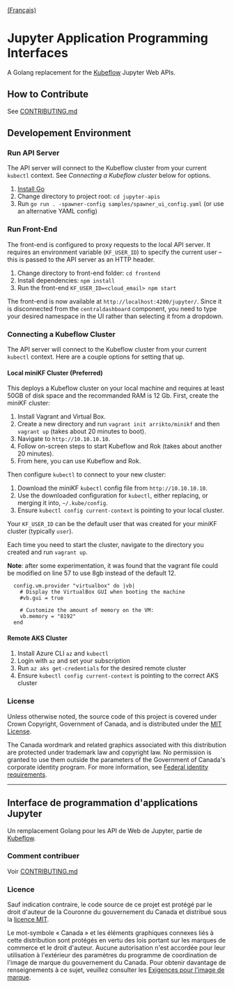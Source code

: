[(Français)](#interface-de-programmation-dapplications-jupyter)

# Jupyter Application Programming Interfaces

A Golang replacement for the [Kubeflow][] Jupyter Web APIs.

## How to Contribute

See [CONTRIBUTING.md](CONTRIBUTING.md)

## Developement Environment

### Run API Server

The API server will connect to the Kubeflow cluster from your current `kubectl`
context. See _Connecting a Kubeflow cluster_ below for options.

1. [Install Go][]
2. Change directory to project root: `cd jupyter-apis`
3. Run `go run . -spawner-config samples/spawner_ui_config.yaml` (or use an
   alternative YAML config)

### Run Front-End

The front-end is configured to proxy requests to the local API server. It
requires an environment variable (`KF_USER_ID`) to specify the current user –
this is passed to the API server as an HTTP header.

1. Change directory to front-end folder: `cd frontend`
2. Install dependencies: `npm install`
3. Run the front-end `KF_USER_ID=<cloud_email> npm start`

The front-end is now available at `http://localhost:4200/jupyter/`. Since it is
disconnected from the `centraldashboard` component, you need to type your
desired namespace in the UI rather than selecting it from a dropdown.

### Connecting a Kubeflow Cluster

The API server will connect to the Kubeflow cluster from your current `kubectl`
context. Here are a couple options for setting that up.

#### Local miniKF Cluster (Preferred)

This deploys a Kubeflow cluster on your local machine and requires at least 50GB
of disk space and the recommanded RAM is 12 Gb. First, create the miniKF cluster:

1. Install Vagrant and Virtual Box.
2. Create a new directory and run `vagrant init arrikto/minikf` and then
   `vagrant up` (takes about 20 minutes to boot).
3. Navigate to `http://10.10.10.10`.
4. Follow on-screen steps to start Kubeflow and Rok (takes about another 20
   minutes).
5. From here, you can use Kubeflow and Rok.

Then configure `kubectl` to connect to your new cluster:

1. Download the miniKF `kubectl` config file from `http://10.10.10.10`.
2. Use the downloaded configuration for `kubectl`, either replacing, or merging
   it into, `~/.kube/config`.
3. Ensure `kubectl config current-context` is pointing to your local cluster.

Your `KF_USER_ID` can be the default user that was created for your miniKF
cluster (typically `user`).

Each time you need to start the cluster, navigate to the directory you created
and run `vagrant up`.

**Note**: after some experimentation, it was found that the vagrant file could be modified on line 57 to use 8gb instead of the default 12.
```
  config.vm.provider "virtualbox" do |vb|
    # Display the VirtualBox GUI when booting the machine
    #vb.gui = true
  
    # Customize the amount of memory on the VM:
    vb.memory = "8192"
  end
``` 

#### Remote AKS Cluster

1. Install Azure CLI `az` and `kubectl`
2. Login with `az` and set your subscription
3. Run `az aks get-credentials` for the desired remote cluster
4. Ensure `kubectl config current-context` is pointing to the correct AKS
   cluster

### License

Unless otherwise noted, the source code of this project is covered under Crown
Copyright, Government of Canada, and is distributed under the
[MIT License](LICENSE).

The Canada wordmark and related graphics associated with this distribution are
protected under trademark law and copyright law. No permission is granted to use
them outside the parameters of the Government of Canada's corporate identity
program. For more information, see [Federal identity requirements][].

---

## Interface de programmation d'applications Jupyter

Un remplacement Golang pour les API de Web de Jupyter, partie de [Kubeflow][].

### Comment contribuer

Voir [CONTRIBUTING.md](CONTRIBUTING.md)

### Licence

Sauf indication contraire, le code source de ce projet est protégé par le droit
d'auteur de la Couronne du gouvernement du Canada et distribué sous la
[licence MIT](LICENSE).

Le mot-symbole « Canada » et les éléments graphiques connexes liés à cette
distribution sont protégés en vertu des lois portant sur les marques de commerce
et le droit d'auteur. Aucune autorisation n'est accordée pour leur utilisation à
l'extérieur des paramètres du programme de coordination de l'image de marque du
gouvernement du Canada. Pour obtenir davantage de renseignements à ce sujet,
veuillez consulter les [Exigences pour l'image de marque][].

[exigences pour l'image de marque]:
  https://www.canada.ca/fr/secretariat-conseil-tresor/sujets/communications-gouvernementales/exigences-image-marque.html
[federal identity requirements]:
  https://www.canada.ca/en/treasury-board-secretariat/topics/government-communications/federal-identity-requirements.html
[install go]: https://golang.org/dl/
[kubeflow]: https://github.com/kubeflow/kubeflow
